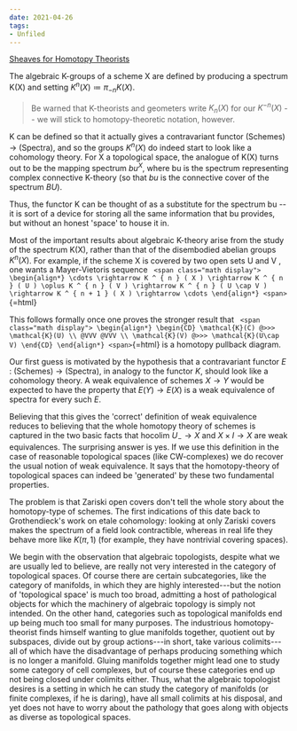```yaml
---
date: 2021-04-26
tags:
- Unfiled
---
```















[Sheaves for Homotopy Theorists](http://math.mit.edu/~dspivak/files/cech.pdf)

The algebraic K-groups of a scheme X are defined by producing a spectrum K(X) and setting $K^n(X) \coloneqq π_{-n}K(X)$.

> Be warned that K-theorists and geometers write $K_n(X)$ for our $K^{−n}(X)$ -- we will stick to homotopy-theoretic notation, however.

K can be defined so that it actually gives a contravariant functor (Schemes) → (Spectra), and so the groups $K^n(X)$ do indeed start to look like a cohomology theory. For X a topological space, the analogue of K(X) turns out to be the mapping spectrum $bu^X$, where bu is the spectrum representing complex connective K-theory (so that $bu$ is the connective cover of the spectrum $BU$).

Thus, the functor K can be thought of as a substitute for the spectrum bu -- it is sort of a device for storing all the same information that bu provides, but without an honest 'space' to house it in.

Most of the important results about algebraic K-theory arise from the study of the spectrum K(X), rather than that of the disembodied abelian groups $K^n(X)$. For example, if the scheme X is covered by two open sets U and V , one wants a Mayer-Vietoris sequence `
<span class="math display">
\begin{align*}
\cdots \rightarrow K ^ { n } ( X ) \rightarrow K ^ { n } ( U ) \oplus K ^ { n } ( V ) \rightarrow K ^ { n } ( U \cap V ) \rightarrow K ^ { n + 1 } ( X ) \rightarrow \cdots
\end{align*}
<span>`{=html}

This follows formally once one proves the stronger result that `
<span class="math display">
\begin{align*}
\begin{CD}
\mathcal{K}(C) @>>> \mathcal{K}(U) \\
@VVV @VVV \\
\mathcal{K}(V) @>>> \mathcal{K}(U\cap V)
\end{CD}
\end{align*}
<span>`{=html} is a homotopy pullback diagram.

Our first guess is motivated by the hypothesis that a contravariant functor $E$ : (Schemes) → (Spectra), in analogy to the functor $K$, should look like a cohomology theory. A weak equivalence of schemes $X \to Y$ would be expected to have the property that $E(Y ) → E(X)$ is a weak equivalence of spectra for every such $E$.

Believing that this gives the 'correct' definition of weak equivalence reduces to believing that the whole homotopy theory of schemes is captured in the two basic facts that $\mathrm{hocolim}~U_{-}\longrightarrow X$ and $X \times I \to X$ are weak equivalences. The surprising answer is yes. If we use this definition in the case of reasonable topological spaces (like CW-complexes) we do recover the usual notion of weak equivalence. It says that the homotopy-theory of topological spaces can indeed be 'generated' by these two fundamental properties.

The problem is that Zariski open covers don't tell the whole story about the homotopy-type of schemes. The first indications of this date back to Grothendieck's work on etale cohomology: looking at only Zariski covers makes the spectrum of a field look contractible, whereas in real life they behave more like $K(π, 1)$ (for example, they have nontrivial covering spaces).

We begin with the observation that algebraic topologists, despite what we are usually led to believe, are really not very interested in the category of topological spaces. Of course there are certain subcategories, like the category of manifolds, in which they are highly interested---but the notion of 'topological space' is much too broad, admitting a host of pathological objects for which the machinery of algebraic topology is simply not intended. On the other hand, categories such as topological manifolds end up being much too small for many purposes. The industrious homotopy-theorist finds himself wanting to glue manifolds together, quotient out by subspaces, divide out by group actions---in short, take various colimits---all of which have the disadvantage of perhaps producing something which is no longer a manifold. Gluing manifolds together might lead one to study some category of cell complexes, but of course these categories end up not being closed under colimits either. Thus, what the algebraic topologist desires is a setting in which he can study the category of manifolds (or finite complexes, if he is daring), have all small colimits at his disposal, and yet does not have to worry about the pathology that goes along with objects as diverse as topological spaces.
